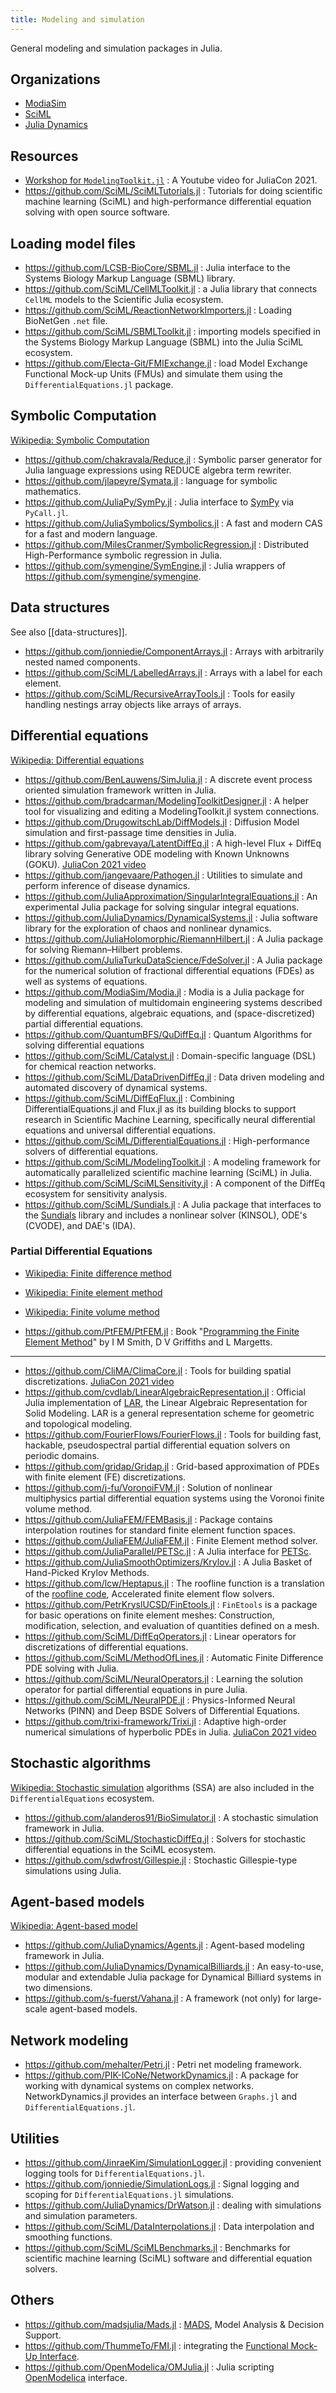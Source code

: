 ```yaml
---
title: Modeling and simulation
---
```


General modeling and simulation packages in Julia.

## Organizations

- [ModiaSim](https://github.com/ModiaSim)
- [SciML](https://github.com/SciML)
- [Julia Dynamics](https://juliadynamics.github.io/JuliaDynamics/)

## Resources

- [Workshop for `ModelingToolkit.jl`](https://youtu.be/HEVOgSLBzWA) : A Youtube video for JuliaCon 2021.
- https://github.com/SciML/SciMLTutorials.jl : Tutorials for doing scientific machine learning (SciML) and high-performance differential equation solving with open source software.

## Loading model files

- https://github.com/LCSB-BioCore/SBML.jl : Julia interface to the Systems Biology Markup Language (SBML) library.
- https://github.com/SciML/CellMLToolkit.jl : a Julia library that connects `CellML` models to the Scientific Julia ecosystem.
- https://github.com/SciML/ReactionNetworkImporters.jl : Loading BioNetGen `.net` file.
- https://github.com/SciML/SBMLToolkit.jl : importing models specified in the Systems Biology Markup Language (SBML) into the Julia SciML ecosystem.
- https://github.com/Electa-Git/FMIExchange.jl : load Model Exchange Functional Mock-up Units (FMUs) and simulate them using the `DifferentialEquations.jl` package.

## Symbolic Computation

[Wikipedia: Symbolic Computation](https://en.wikipedia.org/wiki/Symbolic_computation)

- https://github.com/chakravala/Reduce.jl : Symbolic parser generator for Julia language expressions using REDUCE algebra term rewriter.
- https://github.com/jlapeyre/Symata.jl : language for symbolic mathematics.
- https://github.com/JuliaPy/SymPy.jl : Julia interface to [SymPy](https://www.sympy.org/) via `PyCall.jl`.
- https://github.com/JuliaSymbolics/Symbolics.jl : A fast and modern CAS for a fast and modern language.
- https://github.com/MilesCranmer/SymbolicRegression.jl : Distributed High-Performance symbolic regression in Julia.
- https://github.com/symengine/SymEngine.jl : Julia wrappers of https://github.com/symengine/symengine.

## Data structures

See also [[data-structures]].

- https://github.com/jonniedie/ComponentArrays.jl : Arrays with arbitrarily nested named components.
- https://github.com/SciML/LabelledArrays.jl : Arrays with a label for each element.
- https://github.com/SciML/RecursiveArrayTools.jl : Tools for easily handling nestings array objects like arrays of arrays.

## Differential equations

[Wikipedia: Differential equations](https://en.wikipedia.org/wiki/Differential_equation)

- https://github.com/BenLauwens/SimJulia.jl : A discrete event process oriented simulation framework written in Julia.
- https://github.com/bradcarman/ModelingToolkitDesigner.jl : A helper tool for visualizing and editing a ModelingToolkit.jl system connections.
- https://github.com/DrugowitschLab/DiffModels.jl : Diffusion Model simulation and first-passage time densities in Julia.
- https://github.com/gabrevaya/LatentDiffEq.jl : A high-level Flux + DiffEq library solving Generative ODE modeling with Known Unknowns (GOKU). [JuliaCon 2021 video](https://youtu.be/jhIgs4swrMA)
- https://github.com/jangevaare/Pathogen.jl : Utilities to simulate and perform inference of disease dynamics.
- https://github.com/JuliaApproximation/SingularIntegralEquations.jl : An experimental Julia package for solving singular integral equations.
- https://github.com/JuliaDynamics/DynamicalSystems.jl : Julia software library for the exploration of chaos and nonlinear dynamics.
- https://github.com/JuliaHolomorphic/RiemannHilbert.jl : A Julia package for solving Riemann–Hilbert problems.
- https://github.com/JuliaTurkuDataScience/FdeSolver.jl : A Julia package for the numerical solution of fractional differential equations (FDEs) as well as systems of equations.
- https://github.com/ModiaSim/Modia.jl : Modia is a Julia package for modeling and simulation of multidomain engineering systems described by differential equations, algebraic equations, and (space-discretized) partial differential equations.
- https://github.com/QuantumBFS/QuDiffEq.jl : Quantum Algorithms for solving differential equations
- https://github.com/SciML/Catalyst.jl : Domain-specific language (DSL) for chemical reaction networks.
- https://github.com/SciML/DataDrivenDiffEq.jl : Data driven modeling and automated discovery of dynamical systems.
- https://github.com/SciML/DiffEqFlux.jl : Combining DifferentialEquations.jl and Flux.jl as its building blocks to support research in Scientific Machine Learning, specifically neural differential equations and universal differential equations.
- https://github.com/SciML/DifferentialEquations.jl : High-performance solvers of differential equations.
- https://github.com/SciML/ModelingToolkit.jl : A modeling framework for automatically parallelized scientific machine learning (SciML) in Julia.
- https://github.com/SciML/SciMLSensitivity.jl : A component of the DiffEq ecosystem for sensitivity analysis.
- https://github.com/SciML/Sundials.jl : A Julia package that interfaces to the [Sundials](https://computing.llnl.gov/projects/sundials) library and includes a nonlinear solver (KINSOL), ODE's (CVODE), and DAE's (IDA).

### Partial Differential Equations

- [Wikipedia: Finite difference method](https://en.wikipedia.org/wiki/Finite_difference_method)
- [Wikipedia: Finite element method](https://en.wikipedia.org/wiki/Finite_element_method)
- [Wikipedia: Finite volume method](https://en.wikipedia.org/wiki/Finite_volume_method)

- https://github.com/PtFEM/PtFEM.jl : Book "[Programming the Finite Element Method](https://www.wiley.com/en-us/Programming+the+Finite+Element+Method,+5th+Edition-p-9781119973348)" by I M Smith, D V Griffiths and L Margetts.

---

- https://github.com/CliMA/ClimaCore.jl : Tools for building spatial discretizations. [JuliaCon 2021 video](https://youtu.be/4bQvF3rGB84)
- https://github.com/cvdlab/LinearAlgebraicRepresentation.jl : Official Julia implementation of [LAR](https://linkinghub.elsevier.com/retrieve/pii/S001044851300184X), the Linear Algebraic Representation for Solid Modeling. LAR is a general representation scheme for geometric and topological modeling.
- https://github.com/FourierFlows/FourierFlows.jl : Tools for building fast, hackable, pseudospectral partial differential equation solvers on periodic domains.
- https://github.com/gridap/Gridap.jl : Grid-based approximation of PDEs with finite element (FE) discretizations.
- https://github.com/j-fu/VoronoiFVM.jl : Solution of nonlinear multiphysics partial differential equation systems using the Voronoi finite volume method.
- https://github.com/JuliaFEM/FEMBasis.jl : Package contains interpolation routines for standard finite element function spaces.
- https://github.com/JuliaFEM/JuliaFEM.jl : Finite Element method solver.
- https://github.com/JuliaParallel/PETSc.jl : A Julia interface for [PETSc](https://www.mcs.anl.gov/petsc/).
- https://github.com/JuliaSmoothOptimizers/Krylov.jl : A Julia Basket of Hand-Picked Krylov Methods.
- https://github.com/lcw/Heptapus.jl : The roofline function is a translation of the [roofline code](https://github.com/paranumal/libparanumal/), Accelerated finite element flow solvers.
- https://github.com/PetrKryslUCSD/FinEtools.jl : `FinEtools` is a package for basic operations on finite element meshes: Construction, modification, selection, and evaluation of quantities defined on a mesh.
- https://github.com/SciML/DiffEqOperators.jl : Linear operators for discretizations of differential equations.
- https://github.com/SciML/MethodOfLines.jl : Automatic Finite Difference PDE solving with Julia.
- https://github.com/SciML/NeuralOperators.jl : Learning the solution operator for partial differential equations in pure Julia.
- https://github.com/SciML/NeuralPDE.jl : Physics-Informed Neural Networks (PINN) and Deep BSDE Solvers of Differential Equations.
- https://github.com/trixi-framework/Trixi.jl : Adaptive high-order numerical simulations of hyperbolic PDEs in Julia.  [JuliaCon 2021 video](https://youtu.be/hoViWRAhCBE)

## Stochastic algorithms

[Wikipedia: Stochastic simulation](https://en.wikipedia.org/wiki/Stochastic_simulation) algorithms (SSA) are also included in the `DifferentialEquations` ecosystem.

- https://github.com/alanderos91/BioSimulator.jl : A stochastic simulation framework in Julia.
- https://github.com/SciML/StochasticDiffEq.jl : Solvers for stochastic differential equations in the SciML ecosystem.
- https://github.com/sdwfrost/Gillespie.jl : Stochastic Gillespie-type simulations using Julia.

## Agent-based models

[Wikipedia: Agent-based model](https://en.wikipedia.org/wiki/Agent-based_model)

- https://github.com/JuliaDynamics/Agents.jl : Agent-based modeling framework in Julia.
- https://github.com/JuliaDynamics/DynamicalBilliards.jl : An easy-to-use, modular and extendable Julia package for Dynamical Billiard systems in two dimensions.
- https://github.com/s-fuerst/Vahana.jl : A framework (not only) for large-scale agent-based models.

## Network modeling

- https://github.com/mehalter/Petri.jl : Petri net modeling framework.
- https://github.com/PIK-ICoNe/NetworkDynamics.jl : A package for working with dynamical systems on complex networks. NetworkDynamics.jl provides an interface between `Graphs.jl` and `DifferentialEquations.jl`.

## Utilities

- https://github.com/JinraeKim/SimulationLogger.jl : providing convenient logging tools for `DifferentialEquations.jl`.
- https://github.com/jonniedie/SimulationLogs.jl : Signal logging and scoping for `DifferentialEquations.jl` simulations.
- https://github.com/JuliaDynamics/DrWatson.jl : dealing with simulations and simulation parameters.
- https://github.com/SciML/DataInterpolations.jl : Data interpolation and smoothing functions.
- https://github.com/SciML/SciMLBenchmarks.jl : Benchmarks for scientific machine learning (SciML) software and differential equation solvers.

## Others

- https://github.com/madsjulia/Mads.jl : [MADS](https://mads.gitlab.io/), Model Analysis & Decision Support.
- https://github.com/ThummeTo/FMI.jl : integrating the [Functional Mock-Up Interface](https://fmi-standard.org/).
- https://github.com/OpenModelica/OMJulia.jl : Julia scripting [OpenModelica](https://www.openmodelica.org/) interface.
